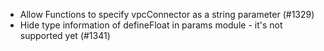 - Allow Functions to specify vpcConnector as a string parameter (#1329)
- Hide type information of defineFloat in params module - it's not supported yet (#1341)

